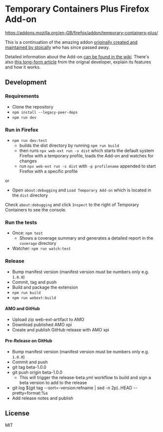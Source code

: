 # Temporary Containers Plus Firefox Add-on

https://addons.mozilla.org/en-GB/firefox/addon/temporary-containers-plus/

This is a continuation of the amazing addon [originally created and maintained by stoically](https://github.com/stoically/temporary-containers) who has since passed away.

Detailed information about the Add-on [can be found in the wiki](https://github.com/GodKratos/temporary-containers/wiki). There's also [this long-form article](https://medium.com/@stoically/enhance-your-privacy-in-firefox-with-temporary-containers-33925cd6cd21) from the orignal developer, explain its features and how it works.

## Development

### Requirements

- Clone the repository
- `npm install --legacy-peer-deps`
- `npm run dev`

### Run in Firefox

- `npm run dev:test`
  - builds the dist directory by running `npm run build`
  - then runs `npx web-ext run -s dist` which starts the default system Firefox with a temporary profile, loads the Add-on and watches for changes
  - run `npx web-ext run -s dist` with `-p profilename` appended to start Firefox with a specific profile

or

- Open `about:debugging` and `Load Temporary Add-on` which is located in the `dist` directory

Check `about:debugging` and click `Inspect` to the right of Temporary Containers to see the console.

### Run the tests

- Once: `npm test`
  - Shows a coverage summary and generates a detailed report in the `coverage` directory
- Watcher: `npm run watch:test`

### Release

- Bump manifest version (manifest version must be numbers only e.g. `1.0.0`)
- Commit, tag and push
- Build and package the extension
- `npm run build`
- `npm run webext:build`

#### AMO and GitHub

- Upload zip web-ext-artifact to AMO
- Download published AMO xpi
- Create and publish GitHub release with AMO xpi

#### Pre-Release on GitHub

- Bump manifest version (manifest version must be numbers only e.g. `1.0.0`)
- Commit and push
- git tag beta-1.0.0
- git push origin beta-1.0.0
  - This will trigger the release-beta.yml workflow to build and sign a beta version to add to the release
- git log \$(git tag --sort=-version:refname | sed -n 2p)..HEAD --pretty=format:%s
- Add release notes and publish

## License

MIT
